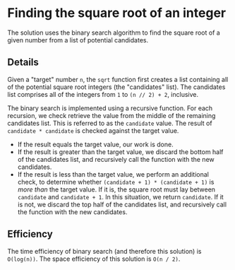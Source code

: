 # Finding the square root of an integer #
The solution uses the binary search algorithm to find the square root of a given number from a list of potential candidates.

## Details ##
Given a "target" number `n`, the `sqrt` function first creates a list containing all of the potential square root integers (the "candidates" list). The candidates list comprises all of the integers from `1` to `(n // 2) + 2`, inclusive.

The binary search is implemented using a recursive function. For each recursion, we check retrieve the value from the middle of the remaining candidates list. This is referred to as the `candidate` value. The result of `candidate * candidate` is checked against the target value.

- If the result equals the target value, our work is done.
- If the result is greater than the target value, we discard the bottom half of the candidates list, and recursively call the function with the new candidates.
- If the result is less than the target value, we perform an additional check, to determine whether `(candidate + 1) * (candidate + 1)` is _more than_ the target value. If it is, the square root must lay between `candidate` and `candidate + 1`. In this situation, we return `candidate`. If it is not, we discard the top half of the candidates list, and recursively call the function with the new candidates.

## Efficiency ##
The time efficiency of binary search (and therefore this solution) is `O(log(n))`. The space efficiency of this solution is `O(n / 2)`.
